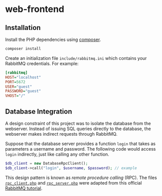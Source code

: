 # web-frontend

## Installation

Install the PHP dependencies using [composer](https://getcomposer.org/).

```sh
composer install
```

Create an initialization file `include/rabbitmq.ini` which contains your RabbitMQ credentials. For example:

```ini
[rabbitmq]
HOST="localhost"
PORT=5672
USER="guest"
PASSWORD="guest"
VHOST="/"
```

## Database Integration

A design constraint of this project was to isolate the database from the webserver. Instead of issuing SQL queries directly to the database, the webserver makes indirect requests through RabbitMQ.

Suppose that the database server provides a function `login` that takes as parameters a username and password. The following code would access `login` indirectly, just like calling any other function.

```php
$db_client = new DatabaseRpcClient();
$db_client->call("login", $username, $password); // example
```

This design pattern is known as *remote procedure calling* (RPC). The files [`rpc_client.php`](include/rpc_client.php) and [`rpc_server.php`](sample/rpc_server.php) were adapted from this official [RabbitMQ tutorial](https://www.rabbitmq.com/tutorials/tutorial-six-php.html).
